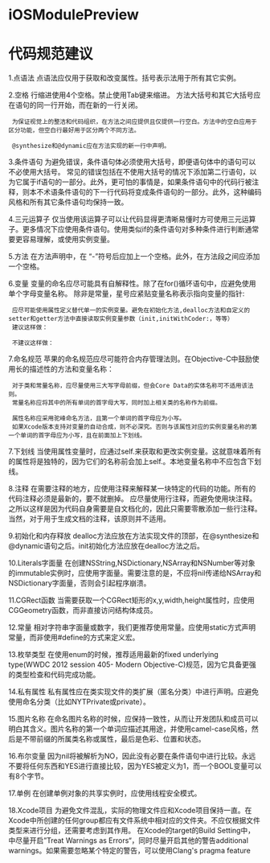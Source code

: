 # iOSModulePreview

# 代码规范建议
1.点语法
     点语法应仅用于获取和改变属性。括号表示法用于所有其它实例。

2.空格
     行缩进使用4个空格。禁止使用Tab键来缩进。
     方法大括号和其它大括号应在语句的同一行开始，而在新的一行关闭。
     
     为保证视觉上的整洁和代码组织，在方法之间应提供且仅提供一行空白。方法中的空白应用于区分功能，但空白行最好用于区分两个不同方法。
     
     @synthesize和@dynamic应在方法实现的新一行中声明。

3.条件语句
     为避免错误，条件语句体必须使用大括号，即便语句体中的语句可以不必使用大括号。
     常见的错误包括在不使用大括号的情况下添加第二行语句，以为它属于if语句的一部分。此外，更可怕的事情是，如果条件语句中的代码行被注释，则本不术语条件语句的下一行代码将变成条件语句的一部分。此外，这种编码风格和所有其它条件语句均保持一致。

4.三元运算子
     仅当使用该运算子可以让代码显得更清晰易懂时方可使用三元运算子。更多情况下应使用条件语句。使用类似if的条件语句对多种条件进行判断通常要更容易理解，或使用实例变量。

5.方法
     在方法声明中，在 “-”符号后应加上一个空格。此外，在方法段之间应添加一个空格。
     

6.变量
     变量的命名应尽可能具有自解释性。除了在for()循环语句中，应避免使用单个字母变量名称。
     除非是常量，星号应紧贴变量名称表示指向变量的指针:
     
     应尽可能使用属性定义替代单一的实例变量。避免在初始化方法,dealloc方法和自定义的setter和getter方法中直接读取实例变量参数（init,initWithCoder:，等等）
     建议这样做：
     
     不建议这样做：
     

7.命名规范
     苹果的命名规范应尽可能符合内存管理法则。在Objective-C中鼓励使用长的描述性的方法和变量名称：
     
     对于类和常量名称，应尽量使用三大写字母前缀，但会Core Data的实体名称可不适用该法则。
     常量名称应将其中的所有单词的首字母大写，同时加上相关类的名称作为前缀。
     
     属性名称应采用驼峰命名方法，且第一个单词的首字母应为小写。
     如果Xcode版本支持对变量的自动合成，则不必深究。否则与该属性对应的实例变量名称的第一个单词的首字母应为小写，且在前面加上下划线。

7.下划线
     当使用属性变量时，应通过self.来获取和更改实例变量。这就意味着所有的属性将是独特的，因为它们的名称前会加上self.。本地变量名称中不应包含下划线。

8.注释
     在需要注释的地方，应使用注释来解释某一块特定的代码的功能。所有的代码注释必须是最新的，要不就删掉。
     应尽量使用行注释，而避免使用块注释。之所以这样是因为代码自身需要是自文档化的，因此只需要零散添加一些行注释。当然，对于用于生成文档的注释，该原则并不适用。

9.初始化和内存释放
     dealloc方法应放在方法实现文件的顶部，在@synthesize和@dynamic语句之后。init初始化方法应放在dealloc方法之后。

10.Literals字面量
     在创建NSString,NSDictionary,NSArray和NSNumber等对象的immutable实例时，应使用字面量。需要注意的是，不应将nil传递给NSArray和NSDictionary字面量，否则会引起程序崩溃。

11.CGRect函数
     当需要获取一个CGRect矩形的x,y,width,height属性时，应使用CGGeometry函数，而非直接访问结构体成员。

12.常量
     相对字符串字面量或数字，我们更推荐使用常量。应使用static方式声明常量，而非使用#define的方式来定义宏。

13.枚举类型
     在使用enum的时候，推荐适用最新的fixed underlying type(WWDC 2012 session 405- Modern Objective-C)规范，因为它具备更强的类型检查和代码完成功能。
     

14.私有属性
     私有属性应在类实现文件的类扩展（匿名分类）中进行声明。应避免使用命名分类（比如NYTPrivate或private）。

15.图片名称
     在命名图片名称的时候，应保持一致性，从而让开发团队和成员可以明白其含义。图片名称的第一个单词应描述其用途，并使用camel-case风格，然后是不带前缀的所属类名称或属性，最后是色彩、位置和状态。

16.布尔变量
     因为nil将被解析为NO，因此没有必要在条件语句中进行比较。永远不要将任何东西和YES进行直接比较，因为YES被定义为1，而一个BOOL变量可以有8个字节。

17.单例
     在创建单例对象的共享实例时，应使用线程安全模式。

18.Xcode项目
     为避免文件混乱，实际的物理文件应和Xcode项目保持一直。在Xcode中所创建的任何group都应有文件系统中相对应的文件夹。不应仅根据文件类型来进行分组，还需要考虑到其作用。
    在Xcode的target的Build Setting中，中尽量开启”Treat Warnings as Errors“，同时尽量开启其他的警告additional warnings。如果需要忽略某个特定的警告，可以使用Clang's pragma feature
